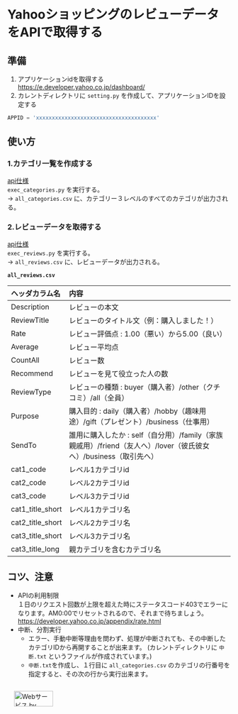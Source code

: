 # YahooショッピングのレビューデータをAPIで取得する
## 準備
1. アプリケーションidを取得する  
https://e.developer.yahoo.co.jp/dashboard/
1. カレントディレクトリに `setting.py` を作成して、アプリケーションIDを設定する  
```python
APPID = 'xxxxxxxxxxxxxxxxxxxxxxxxxxxxxxxxxxxxxx'
```
## 使い方
### 1.カテゴリ一覧を作成する
[api仕様](https://developer.yahoo.co.jp/webapi/shopping/shopping/v1/categorysearch.html)  
`exec_categories.py` を実行する。  
-> `all_categories.csv` に、カテゴリー３レベルのすべてのカテゴリが出力される。

### 2.レビューデータを取得する
[api仕様](https://developer.yahoo.co.jp/webapi/shopping/shopping/v1/reviewsearch.html)  
`exec_reviews.py` を実行する。  
-> `all_reviews.csv` に、レビューデータが出力される。

**`all_reviews.csv`**

|ヘッダカラム名|内容|
|:---|:---|
|Description|レビューの本文|
|ReviewTitle|レビューのタイトル文（例：購入しました！）|
|Rate|レビュー評価点 : 1.00（悪い）から5.00（良い）|
|Average|レビュー平均点|
|CountAll|レビュー数|
|Recommend|レビューを見て役立った人の数|
|ReviewType|レビューの種類 : buyer（購入者）/other（クチコミ）/all（全員）|
|Purpose|購入目的 : daily（購入者）/hobby（趣味用途）/gift（プレゼント）/business（仕事用）|
|SendTo|誰用に購入したか : self（自分用）/family（家族親戚用）/friend（友人へ）/lover（彼氏彼女へ）/business（取引先へ）|
|cat1_code|レベル1カテゴリid|
|cat2_code|レベル2カテゴリid|
|cat3_code|レベル3カテゴリid|
|cat1_title_short|レベル1カテゴリ名|
|cat2_title_short|レベル2カテゴリ名|
|cat3_title_short|レベル3カテゴリ名|
|cat3_title_long|親カテゴリを含むカテゴリ名|

## コツ、注意
- APIの利用制限  
１日のリクエスト回数が上限を超えた時にステータスコード403でエラーになります。AM0:00でリセットされるので、それまで待ちましょう。
https://developer.yahoo.co.jp/appendix/rate.html
- 中断、分割実行
    - エラー、手動中断等理由を問わず、処理が中断されても、その中断したカテゴリIDから再開することが出来ます。
    (カレントディレクトリに `中断.txt` というファイルが作成されています。)
    - `中断.txt`を作成し、１行目に `all_categories.csv` のカテゴリの行番号を指定すると、その次の行から実行出来ます。

<!-- Begin Yahoo! JAPAN Web Services Attribution Snippet -->
<a href="https://developer.yahoo.co.jp/about">
<img src="https://s.yimg.jp/images/yjdn/yjdn_attbtn2_88_35.gif" width="88" height="35" title="Webサービス by Yahoo! JAPAN" alt="Webサービス by Yahoo! JAPAN" border="0" style="margin:15px 15px 15px 15px"></a>
<!-- End Yahoo! JAPAN Web Services Attribution Snippet -->
